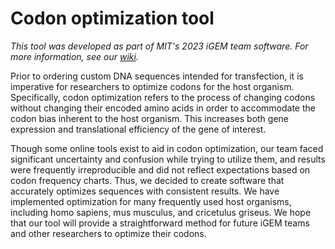 # Codon optimization tool

_This tool was developed as part of MIT's 2023 iGEM team software. For more information, see our [wiki](https://2023.igem.wiki/mit/)._

Prior to ordering custom DNA sequences intended for transfection, it is imperative for researchers to optimize codons for the host organism. Specifically, codon optimization refers to the process of changing codons without changing their encoded amino acids in order to accommodate the codon bias inherent to the host organism. This increases both gene expression and translational efficiency of the gene of interest.

Though some online tools exist to aid in codon optimization, our team faced significant uncertainty and confusion while trying to utilize them, and results were frequently irreproducible and did not reflect expectations based on codon frequency charts. Thus, we decided to create software that accurately optimizes sequences with consistent results. We have implemented optimization for many frequently used host organisms, including homo sapiens, mus musculus, and cricetulus griseus. We hope that our tool will provide a straightforward method for future iGEM teams and other researchers to optimize their codons.
